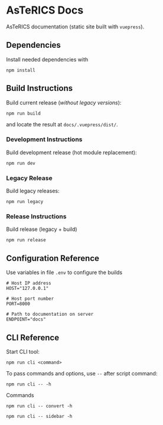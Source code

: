 # AsTeRICS Docs

AsTeRICS documentation (static site built with `vuepress`).

## Dependencies

Install needed dependencies with

    npm install

## Build Instructions

Build current release (_without legacy versions_):

    npm run build

and locate the result at  `docs/.vuepress/dist/`.

### Development Instructions

Build development release (hot module replacement):

    npm run dev

### Legacy Release

Build legacy releases:

    npm run legacy

### Release Instructions

Build release (legacy + build)

    npm run release

## Configuration Reference

Use variables in file `.env` to configure the builds

    # Host IP address
    HOST="127.0.0.1"

    # Host port number
    PORT=8000

    # Path to documentation on server
    ENDPOINT="docs"

## CLI Reference

Start CLI tool:

    npm run cli <command>

To pass commands and options, use `--` after script command:

    npm run cli -- -h

Commands

    npm run cli -- convert -h

    npm run cli -- sidebar -h